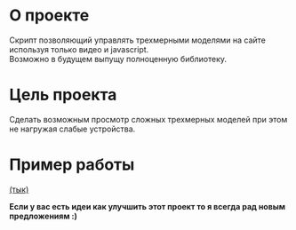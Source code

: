 # О проекте
Скрипт позволяющий управлять трехмерными моделями на сайте используя только видео и javascript.<br>
Возможно в будущем выпущу полноценную библиотеку.

# Цель проекта
Сделать возможным просмотр сложных трехмерных моделей при этом не нагружая слабые устройства.<br>

# Пример работы
[(тык)](https://mrisid.github.io/Illusory_3D/)

__Если у вас есть идеи как улучшить этот проект то я всегда рад новым предложениям :)__
